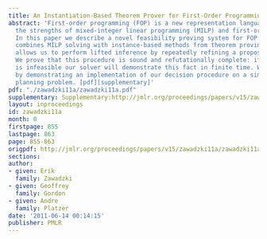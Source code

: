 ```yaml
---
title: An Instantiation-Based Theorem Prover for First-Order Programming
abstract: 'First-order programming (FOP) is a new representation language that combines
  the strengths of mixed-integer linear programming (MILP) and first-order logic (FOL).
  In this paper we describe a novel feasibility proving system for FOP formulas that
  combines MILP solving with instance-based methods from theorem proving. This prover
  allows us to perform lifted inference by repeatedly refining a propositional MILP.
  We prove that this procedure is sound and refutationally complete: if a formula
  is infeasible our solver will demonstrate this fact in finite time. We conclude
  by demonstrating an implementation of our decision procedure on a simple first-order
  planning problem. [pdf][supplementary]'
pdf: "./zawadzki11a/zawadzki11a.pdf"
supplementary: Supplementary:http://jmlr.org/proceedings/papers/v15/zawadzki11a/zawadzki11aSupple.tgz
layout: inproceedings
id: zawadzki11a
month: 0
firstpage: 855
lastpage: 863
page: 855-863
origpdf: http://jmlr.org/proceedings/papers/v15/zawadzki11a/zawadzki11a.pdf
sections: 
author:
- given: Erik
  family: Zawadzki
- given: Geoffrey
  family: Gordon
- given: Andre
  family: Platzer
date: '2011-06-14 00:14:15'
publisher: PMLR
---
```

